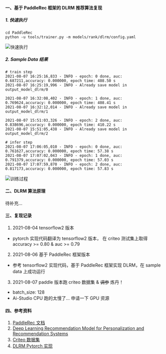 #### 一、基于 PaddleRec 框架的 DLRM 推荐算法复现

##### 1. 快速执行
```
cd PaddleRec
python -u tools/trainer.py -m models/rank/dlrm/config.yaml
```

![快速执行](https://tva1.sinaimg.cn/large/008i3skNly1gt89fsdiuvg312z0qggz3.gif)

##### 2. Sample Data 结果
```
# train step
2021-08-07 16:25:16,833 - INFO - epoch: 0 done, auc: 0.687211,accuracy: 0.000000, epoch time: 408.50 s
2021-08-07 16:25:19,996 - INFO - Already save model in output_model_dlrm/0

2021-08-07 16:32:08,402 - INFO - epoch: 1 done, auc: 0.769624,accuracy: 0.000000, epoch time: 408.41 s
2021-08-07 16:32:12,014 - INFO - Already save model in output_model_dlrm/1

2021-08-07 15:51:03,326 - INFO - epoch: 2 done, auc: 0.838696,accuracy: 0.000000, epoch time: 410.22 s
2021-08-07 15:51:05,438 - INFO - Already save model in output_model_dlrm/2

# infer step
2021-08-07 17:06:05,010 - INFO - epoch: 0 done, auc: 0.761627,accuracy: 0.000000, epoch time: 57.38 s
2021-08-07 17:07:02,043 - INFO - epoch: 1 done, auc: 0.791379,accuracy: 0.000000, epoch time: 57.03 s
2021-08-07 17:07:59,870 - INFO - epoch: 2 done, auc: 0.817173,accuracy: 0.000000, epoch time: 57.83 s
```
![训练过程](https://tva1.sinaimg.cn/large/008i3skNly1gt89kyvq3lg31360qc7wh.gif)


#### 二、DLRM 算法原理

待补充...

#### 三、复现记录
1. 2021-08-04 tensorflow2 版本 
- pytorch 实现代码翻译为 tensorflow2 版本， 在 criteo 测试集上取得 accuracy >= 0.80 & auc >= 0.79

2. 2021-08-06 基于 PaddleRec 框架版本
- 参考 tensorflow2 实现代码，基于 PaddleRec 框架实现 DLRM，在 sample data 上成功运行

3. 2021-08-07 paddle 版本跑 criteo 数据集 & ~~调参~~ 炼丹！
- batch_size: 128
- Ai-Studio CPU 跑的太慢了... 申请一下 GPU 资源



#### 四、参考资料
1. [PaddleRec 文档](README_CN.md)
2. [Deep Learning Recommendation Model for Personalization and Recommendation Systems](https://arxiv.org/pdf/1906.00091v1.pdf)
3. [Criteo 数据集](https://github.com/PaddlePaddle/PaddleRec/blob/release/2.1.0/datasets/criteo/run.sh)
4. [DLRM Pytorch 实现](https://github.com/facebookresearch/dlrm)


